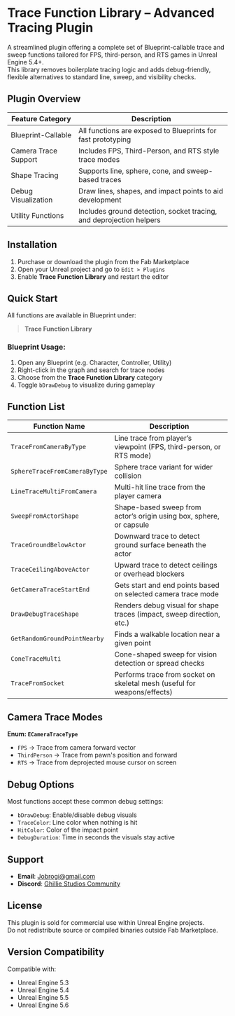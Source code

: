 # Trace Function Library – Advanced Tracing Plugin

A streamlined plugin offering a complete set of Blueprint-callable trace and sweep functions tailored for FPS, third-person, and RTS games in Unreal Engine 5.4+.  
This library removes boilerplate tracing logic and adds debug-friendly, flexible alternatives to standard line, sweep, and visibility checks.

## Plugin Overview

| Feature Category     | Description                                                         |
| -------------------- | ------------------------------------------------------------------- |
| Blueprint-Callable   | All functions are exposed to Blueprints for fast prototyping        |
| Camera Trace Support | Includes FPS, Third-Person, and RTS style trace modes               |
| Shape Tracing        | Supports line, sphere, cone, and sweep-based traces                 |
| Debug Visualization  | Draw lines, shapes, and impact points to aid development            |
| Utility Functions    | Includes ground detection, socket tracing, and deprojection helpers |

## Installation

1. Purchase or download the plugin from the Fab Marketplace
2. Open your Unreal project and go to `Edit > Plugins`
3. Enable **Trace Function Library** and restart the editor

## Quick Start

All functions are available in Blueprint under:

> **Trace Function Library**

### Blueprint Usage:

1. Open any Blueprint (e.g. Character, Controller, Utility)
2. Right-click in the graph and search for trace nodes
3. Choose from the **Trace Function Library** category
4. Toggle `bDrawDebug` to visualize during gameplay

## Function List

| Function Name                 | Description                                                              |
| ----------------------------- | ------------------------------------------------------------------------ |
| `TraceFromCameraByType`       | Line trace from player’s viewpoint (FPS, third-person, or RTS mode)      |
| `SphereTraceFromCameraByType` | Sphere trace variant for wider collision                                 |
| `LineTraceMultiFromCamera`    | Multi-hit line trace from the player camera                              |
| `SweepFromActorShape`         | Shape-based sweep from actor’s origin using box, sphere, or capsule      |
| `TraceGroundBelowActor`       | Downward trace to detect ground surface beneath the actor                |
| `TraceCeilingAboveActor`      | Upward trace to detect ceilings or overhead blockers                     |
| `GetCameraTraceStartEnd`      | Gets start and end points based on selected camera trace mode            |
| `DrawDebugTraceShape`         | Renders debug visual for shape traces (impact, sweep direction, etc.)    |
| `GetRandomGroundPointNearby`  | Finds a walkable location near a given point                             |
| `ConeTraceMulti`              | Cone-shaped sweep for vision detection or spread checks                  |
| `TraceFromSocket`             | Performs trace from socket on skeletal mesh (useful for weapons/effects) |

## Camera Trace Modes

**Enum: `ECameraTraceType`**

- `FPS` → Trace from camera forward vector
- `ThirdPerson` → Trace from pawn's position and forward
- `RTS` → Trace from deprojected mouse cursor on screen

## Debug Options

Most functions accept these common debug settings:

- `bDrawDebug`: Enable/disable debug visuals
- `TraceColor`: Line color when nothing is hit
- `HitColor`: Color of the impact point
- `DebugDuration`: Time in seconds the visuals stay active

## Support

- **Email**: Jobrogi@gmail.com
- **Discord**: [Ghillie Studios Community](https://discord.gg/6xmYHNKk)

## License

This plugin is sold for commercial use within Unreal Engine projects.  
Do not redistribute source or compiled binaries outside Fab Marketplace.

## Version Compatibility

Compatible with:

- Unreal Engine 5.3
- Unreal Engine 5.4
- Unreal Engine 5.5
- Unreal Engine 5.6
